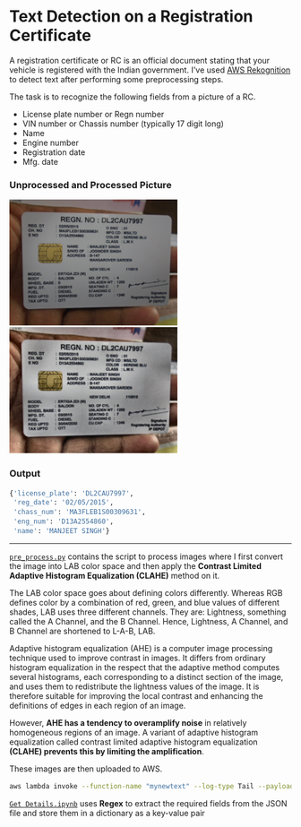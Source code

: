 # Text Detection on a Registration Certificate

A registration certificate or RC is an official document stating that your vehicle is registered with the Indian government. I've used [AWS Rekognition](https://aws.amazon.com/rekognition/) to detect text after performing some preprocessing steps.

The task is to recognize the following fields from a picture of a  RC.
- License plate number or Regn number
- VIN number or Chassis number (typically 17 digit long)
- Name
- Engine number
- Registration date
- Mfg. date


### Unprocessed and Processed Picture

<img src="images/txt_mudit_b11_1347.jpg" width="300">  <img src="images/txt_mudit_b11_1347_new.jpg" width="300">

### Output

```python
{'license_plate': 'DL2CAU7997',
 'reg_date': '02/05/2015',
 'chass_num': 'MA3FLEB1S00309631',
 'eng_num': 'D13A2554860',
 'name': 'MANJEET SINGH'}
```

---
[```pre_process.py```](pre_process.py) contains the script to process images where I first convert the image into LAB color space and then apply the **Contrast Limited Adaptive Histogram Equalization (CLAHE)** method on it.

The LAB color space goes about defining colors differently. Whereas RGB defines color by a combination of red, green, and blue values of different shades, LAB uses three different channels. They are: Lightness, something called the A Channel, and the B Channel. Hence, Lightness, A Channel, and B Channel are shortened to L-A-B, LAB.

Adaptive histogram equalization (AHE) is a computer image processing technique used to improve contrast in images. It differs from ordinary histogram equalization in the respect that the adaptive method computes several histograms, each corresponding to a distinct section of the image, and uses them to redistribute the lightness values of the image. It is therefore suitable for improving the local contrast and enhancing the definitions of edges in each region of an image.

However, **AHE has a tendency to overamplify noise** in relatively homogeneous regions of an image. A variant of adaptive histogram equalization called contrast limited adaptive histogram equalization **(CLAHE) prevents this by limiting the amplification**.

These images are then uploaded to AWS.

```bash
aws lambda invoke --function-name "mynewtext" --log-type Tail --payload file://~Downloads/RC/data.json ~/Downloads/RC/output.json
```

[```Get Details.ipynb```](Get%20Details.ipynb) uses **Regex** to extract the required fields from the JSON file and store them in a dictionary as a key-value pair







